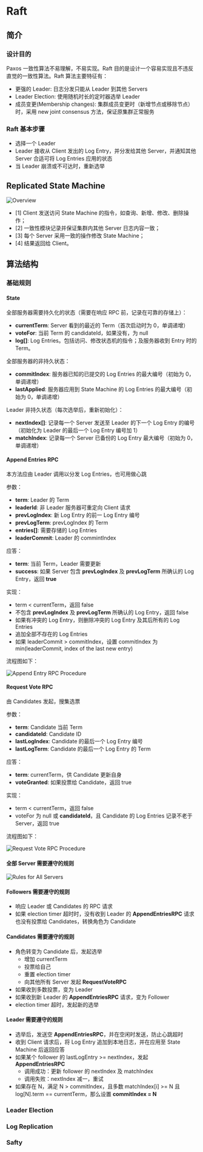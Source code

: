# Raft

## 简介

### 设计目的

Paxos 一致性算法不易理解，不易实现。Raft 目的是设计一个容易实现且不违反直觉的一致性算法。Raft 算法主要特征有：

- 更强的 Leader: 日志分发只能从 Leader 到其他 Servers
- Leader Election: 使用随机时长的定时器选举 Leader
- 成员变更(Membership changes): 集群成员变更时（新增节点或移除节点）时，采用 new joint consensus 方法，保证原集群正常服务

### Raft 基本步骤

- 选择一个 Leader
- Leader 接收从 Client 发出的 Log Entry，并分发给其他 Server，并通知其他 Server 合适可将 Log Entries 应用的状态
- 当 Leader 崩溃或不可达时，重新选举

## Replicated State Machine

![Overview](./images/replicated_state_machine.svg)

- [1] Client 发送访问 State Machine 的指令，如查询、新增、修改、删除操作；
- [2] 一致性模块记录并保证集群内其他 Server 日志内容一致；
- [3] 每个 Server 采用一致的操作修改 State Machine；
- [4] 结果返回给 Client。

## 算法结构

### 基础规则

#### State

全部服务器需要持久化的状态（需要在响应 RPC 前，记录在可靠的存储上）：

- **currentTerm**: Server 看到的最近的 Term（首次启动时为 0，单调递增）
- **voteFor**: 当前 Term 的 candidateId，如果没有，为 null
- **log[]**: Log Entries。包括访问、修改状态机的指令；及服务器收到 Entry 时的 Term。

全部服务器的非持久状态：

- **commitIndex**: 服务器已知的已提交的 Log Entries 的最大编号（初始为 0，单调递增）
- **lastApplied**: 服务器应用到 State Machine 的 Log Entries 的最大编号（初始为 0，单调递增）

Leader 非持久状态（每次选举后，重新初始化）：

- **nextIndex[]**: 记录每一个 Server 发送至 Leader 的下一个 Log Entry 的编号（初始化为 Leader 的最后一个 Log Entry 编号加 1）
- **matchIndex**: 记录每一个 Server 已备份的 Log Entry 最大编号（初始为 0，单调递增）

#### Append Entries RPC

本方法应由 Leader 调用以分发 Log Entries，也可用做心跳

参数：

- **term**: Leader 的 Term
- **leaderId**: 非 Leader 服务器可重定向 Client 请求
- **prevLogIndex**: 新 Log Entry 的前一 Log Entry 编号
- **prevLogTerm**: prevLogIndex 的 Term
- **entries[]**: 需要存储的 Log Entries
- **leaderCommit**: Leader 的 commintIndex

应答：

- **term**: 当前 Term，Leader 需要更新
- **success**: 如果 Server 包含 **prevLogIndex** 及 **prevLogTerm** 所确认的 Log Entry，返回 **true**

实现：

- term < currentTerm，返回 false
- 不包含 **prevLogIndex** 及 **prevLogTerm** 所确认的 Log Entry，返回 false
- 如果有冲突的 Log Entry，则删除冲突的 Log Entry 及其后所有的 Log Entries
- 追加全部不存在的 Log Entries
- 如果 leaderCommit > commitIndex，设置 commitIndex 为 min(leaderCommit, index of the last new entry)

流程图如下：

![Append Entry RPC Procedure](./images/append_entry_rpc.svg)

#### Request Vote RPC

由 Candidates 发起，搜集选票

参数：

- **term**: Candidate 当前 Term
- **candidateId**: Candidate ID
- **lastLogIndex**: Candidate 的最后一个 Log Entry 编号
- **lastLogTerm**: Candidate 的最后一个 Log Entry 的 Term

应答：

- **term**: currentTerm，供 Candidate 更新自身
- **voteGranted**: 如果投票给 Candidate，返回 true

实现：

- term < currentTerm，返回 false
- voteFor 为 null 或 **candidateId**，且 Candidate 的 Log Entries 记录不老于 Server，返回 true

流程图如下：

![Request Vote RPC Procedure](./images/request_vote_rpc.svg)

#### 全部 Server 需要遵守的规则

![Rules for All Servers](./images/rules_for_all_servers.svg)

#### Followers 需要遵守的规则

- 响应 Leader 或 Candidates 的 RPC 请求
- 如果 election timer 超时时，没有收到 Leader 的 **AppendEntriesRPC** 请求也没有投票给 Candidates，转换角色为 Candidate

#### Candidates 需要遵守的规则

- 角色转变为 Candidate 后，发起选举
	- 增加 currentTerm
	- 投票给自己
	- 重置 election timer
	- 向其他所有 Server 发起 **RequestVoteRPC**
- 如果收到多数投票，变为 Leader
- 如果收到新 Leader 的 **AppendEntriesRPC** 请求，变为 Follower
- election timer 超时，发起新的选举

#### Leader 需要遵守的规则

- 选举后，发送空 **AppendEntriesRPC**，并在空闲时发送，防止心跳超时
- 收到 Client 请求后，将 Log Entry 追加到本地日志，并在应用至 State Machine 后返回应答
- 如果某个 follower 的 lastLogEntry >= nextIndex，发起 **AppendEntriesRPC**
	- 调用成功：更新 follower 的 nextIndex 及 matchIndex 
	- 调用失败：nextIndex 减一，重试
- 如果存在 N，满足  N > commitIndex，且多数 matchIndex[i] >= N 且 log[N].term == currentTerm，那么设置 **commitIndex = N**

### Leader Election

### Log Replication

### Safty
